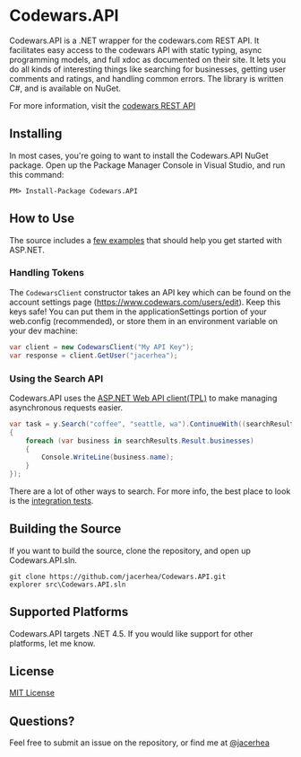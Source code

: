 # Codewars.API
Codewars.API is a .NET wrapper for the codewars.com REST API.  It facilitates easy access to the codewars API with static typing, async programming models, and full xdoc as documented on their site. It lets you do all kinds of interesting things like searching for businesses, getting user comments and ratings, and handling common errors.  The library is written C#, and is available on NuGet.  

For more information, visit the [codewars REST API](http://dev.codewars.com/)

## Installing 
In most cases, you're going to want to install the Codewars.API NuGet package.  Open up the Package Manager Console in Visual Studio, and run this command:

```
PM> Install-Package Codewars.API
```

## How to Use
The source includes a [few examples](https://github.com/jacerhea/Codewars.API/tree/master/src/Codewars.API.IntegrationTests) that should help you get started with ASP.NET.

### Handling Tokens
The `CodewarsClient` constructor takes an API key which can be found on the account settings page (https://www.codewars.com/users/edit).  Keep this keys safe!  You can put them in the applicationSettings portion of your web.config (recommended), or store them in an environment variable on your dev machine:

```csharp
var client = new CodewarsClient("My API Key");
var response = client.GetUser("jacerhea");
```

### Using the Search API
Codewars.API uses the [ASP.NET Web API client(TPL)](http://www.asp.net/web-api) to make managing asynchronous requests easier.

```csharp
var task = y.Search("coffee", "seattle, wa").ContinueWith((searchResults) =>
{
    foreach (var business in searchResults.Result.businesses)
    {
        Console.WriteLine(business.name);
    }
});
```

There are a lot of other ways to search.  For more info, the best place to look is the [integration tests](https://github.com/jacerhea/Codewars.API/tree/master/src/Codewars.API.IntegrationTests).


## Building the Source
If you want to build the source, clone the repository, and open up Codewars.API.sln.  

```
git clone https://github.com/jacerhea/Codewars.API.git
explorer src\Codewars.API.sln
```

## Supported Platforms
Codewars.API targets .NET 4.5.  If you would like support for other platforms, let me know.  


## License
[MIT License](http://opensource.org/licenses/MIT)

## Questions?
Feel free to submit an issue on the repository, or find me at [@jacerhea](http://twitter.com/jacerhea)





